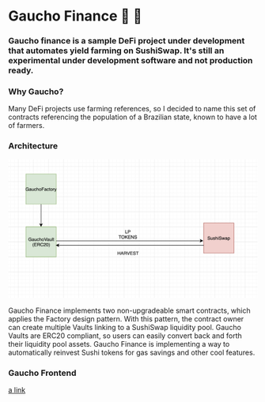# Gaucho Finance 🚜 🚜

### Gaucho finance is a sample DeFi project under development that automates yield farming on SushiSwap. It's still an experimental under development software and not production ready.

### Why Gaucho?
Many DeFi projects use farming references, so I decided to name this set of contracts referencing the population of a Brazilian state, known to have a lot of farmers.

### Architecture

![alt text](https://github.com/pedrobergamini/gaucho-contracts/blob/master/gaucho-architecture.png?raw=true)

Gaucho Finance implements two non-upgradeable smart contracts, which applies the Factory design pattern. With this pattern, the contract owner can create multiple Vaults linking to a SushiSwap liquidity pool. Gaucho Vaults are ERC20 compliant, so users can easily convert back and forth their liquidity pool assets. Gaucho Finance is implementing a way to automatically reinvest Sushi tokens for gas savings and other cool features.

### Gaucho Frontend

[a link](https://github.com/pedrobergamini/gaucho-interface)